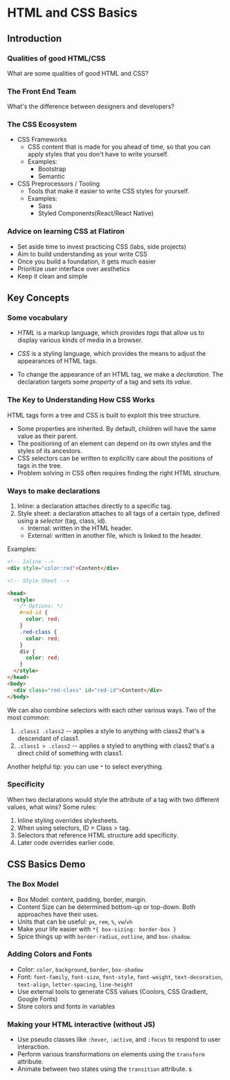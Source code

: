 # HTML and CSS Basics
## Introduction

### Qualities of good HTML/CSS

What are some qualities of good HTML and CSS?


### The Front End Team

What's the difference between designers and developers?


### The CSS Ecosystem

- CSS Frameworks
  - CSS content that is made for you ahead of time, so that you can apply styles that you don't have to write yourself.
  - Examples:
    - Bootstrap
    - Semantic
- CSS Preprocessors / Tooling
  - Tools that make it easier to write CSS styles for yourself.
  - Examples:
    - Sass
    - Styled Components(React/React Native)

### Advice on learning CSS at Flatiron

- Set aside time to invest practicing CSS (labs, side projects)
- Aim to build understanding as your write CSS
- Once you build a foundation, it gets much easier
- Prioritize user interface over aesthetics
- Keep it clean and simple

## Key Concepts

### Some vocabulary

- _HTML_ is a markup language, which provides _tags_ that allow us to display various kinds of media in a browser.

- _CSS_ is a styling language, which provides the means to adjust the appearances of HTML tags.

- To change the appearance of an HTML tag, we make a _declaration_. The declaration targets some _property_ of a tag and sets its _value_.

### The Key to Understanding How CSS Works

HTML tags form a tree and CSS is built to exploit this tree structure.

- Some properties are inherited. By default, children will have the same value as their parent.
- The positioning of an element can depend on its own styles and the styles of its ancestors.
- CSS selectors can be written to explicitly care about the positions of tags in the tree.
- Problem solving in CSS often requires finding the right HTML structure.

### Ways to make declarations

1. Inline: a declaration attaches directly to a specific tag.
2. Style sheet: a declaration attaches to all tags of a certain type, defined using a _selector_ (tag, class, id).
   - Internal: written in the HTML header.
   - External: written in another file, which is linked to the header.

Examples:

```html
<!-- Inline -->
<div style="color:red">Content</div>

<!-- Style Sheet -->

<head>
  <style>
    /* Options: */
    #red-id {
      color: red;
    }
    .red-class {
      color: red;
    }
    div {
      color: red;
    }
  </style>
</head>
<body>
  <div class="red-class" id="red-id">Content</div>
</body>
```

We can also combine selectors with each other various ways. Two of the most common:

1. `.class1 .class2` -- applies a style to anything with class2 that's a descendant of class1.
2. `.class1 > .class2` -- applies a styled to anything with class2 that's a direct child of something with class1.

Another helpful tip: you can use `*` to select everything.

### Specificity

When two declarations would style the attribute of a tag with two different values, what wins? Some rules:

1. Inline styling overrides stylesheets.
2. When using selectors, ID > Class > tag.
3. Selectors that reference HTML structure add specificity.
4. Later code overrides earlier code.

## CSS Basics Demo

### The Box Model

- Box Model: content, padding, border, margin.
- Content Size can be determined bottom-up or top-down. Both approaches have their uses.
- Units that can be useful: `px`, `rem`, `%`, `vw`/`vh`
- Make your life easier with `*{ box-sizing: border-box }`
- Spice things up with `border-radius`, `outline`, and `box-shadow`.

### Adding Colors and Fonts

- Color: `color`, `background`, `border`, `box-shadow`
- Font: `font-family`, `font-size`, `font-style`, `font-weight`, `text-decoration`, `text-align`, `letter-spacing`, `line-height`
- Use external tools to generate CSS values (Coolors, CSS Gradient, Google Fonts)
- Store colors and fonts in variables

### Making your HTML interactive (without JS)

- Use pseudo classes like `:hover`, `:active`, and `:focus` to respond to user interaction.
- Perform various transformations on elements using the `transform` attribute.
- Animate between two states using the `transition` attribute.
s